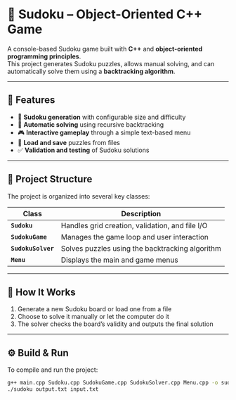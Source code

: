 # 🧩 Sudoku – Object-Oriented C++ Game

A console-based Sudoku game built with **C++** and **object-oriented programming principles**.  
This project generates Sudoku puzzles, allows manual solving, and can automatically solve them using a **backtracking algorithm**.

---

## 🎯 Features

- 🔢 **Sudoku generation** with configurable size and difficulty  
- 🧠 **Automatic solving** using recursive backtracking  
- 🎮 **Interactive gameplay** through a simple text-based menu  
- 💾 **Load and save** puzzles from files  
- ✅ **Validation and testing** of Sudoku solutions  

---

## 🧱 Project Structure

The project is organized into several key classes:

| Class | Description |
|-------|--------------|
| **`Sudoku`** | Handles grid creation, validation, and file I/O |
| **`SudokuGame`** | Manages the game loop and user interaction |
| **`SudokuSolver`** | Solves puzzles using the backtracking algorithm |
| **`Menu`** | Displays the main and game menus |

---

## 🧩 How It Works

1. Generate a new Sudoku board or load one from a file  
2. Choose to solve it manually or let the computer do it  
3. The solver checks the board’s validity and outputs the final solution  

---

## ⚙️ Build & Run

To compile and run the project:

```bash
g++ main.cpp Sudoku.cpp SudokuGame.cpp SudokuSolver.cpp Menu.cpp -o sudoku
./sudoku output.txt input.txt
